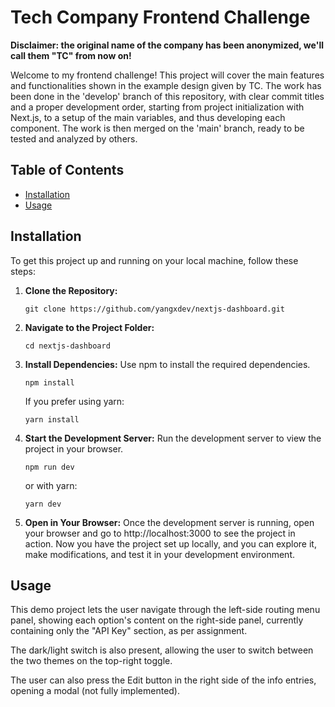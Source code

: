 # Tech Company Frontend Challenge

**Disclaimer: the original name of the company has been anonymized, we'll call them "TC" from now on!**

Welcome to my frontend challenge! This project will cover the main features and functionalities shown in the example design given by TC.
The work has been done in the 'develop' branch of this repository, with clear commit titles and a proper development order, starting from project initialization with Next.js, to a setup of the main variables, and thus developing each component. The work is then merged on the 'main' branch, ready to be tested and analyzed by others.

## Table of Contents

- [Installation](#installation)
- [Usage](#usage)

## Installation
To get this project up and running on your local machine, follow these steps:

1. **Clone the Repository:**
    ```
    git clone https://github.com/yangxdev/nextjs-dashboard.git
    ```
2. **Navigate to the Project Folder:**
    ```
    cd nextjs-dashboard
    ```
3. **Install Dependencies:**
    Use npm to install the required dependencies.
    ```
    npm install
    ```
    If you prefer using yarn:
    ```
    yarn install
    ```
4. **Start the Development Server:**
    Run the development server to view the project in your browser.
    ```
    npm run dev
    ```
    or with yarn:
    ```
    yarn dev
    ```
5. **Open in Your Browser:**
    Once the development server is running, open your browser and go to http://localhost:3000 to see the project in action.
    Now you have the project set up locally, and you can explore it, make modifications, and test it in your development environment.

## Usage

This demo project lets the user navigate through the left-side routing menu panel, showing each option's content on the right-side panel, currently containing only the "API Key" section, as per assignment.

The dark/light switch is also present, allowing the user to switch between the two themes on the top-right toggle.

The user can also press the Edit button in the right side of the info entries, opening a modal (not fully implemented).

